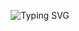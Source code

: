<!-- README.md -->

<!-- Typing animation -->
<p align="center">
  <img src="https://readme-typing-svg.herokuapp.com?font=Fira+Code&weight=600&size=24&pause=1000&center=true&vCenter=true&width=435&lines=build();+debug();+repeat();;#%23+keep+pushing+commits" alt="Typing SVG" />
</p>

<!-- ASCII art + vibes -->
